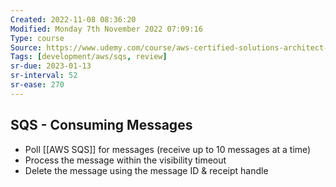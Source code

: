 ```yaml
---
Created: 2022-11-08 08:36:20
Modified: Monday 7th November 2022 07:09:16
Type: course
Source: https://www.udemy.com/course/aws-certified-solutions-architect-associate-saa-c01/?xref=E0Aed11STH4LPUQvCz0GJFABTmM=
Tags: [development/aws/sqs, review]
sr-due: 2023-01-13
sr-interval: 52
sr-ease: 270
---
```


## SQS - Consuming Messages

- Poll [[AWS SQS]] for messages (receive up to 10 messages at a time)
- Process the message within the visibility timeout
- Delete the message using the message ID & receipt handle